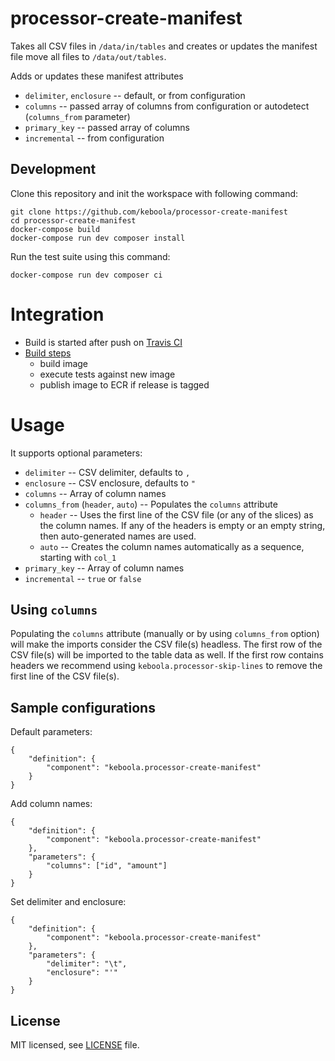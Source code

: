# processor-create-manifest

Takes all CSV files in `/data/in/tables` and creates or updates the manifest file move all files to `/data/out/tables`. 

Adds or updates these manifest attributes

 - `delimiter`, `enclosure` -- default, or from configuration
 - `columns` -- passed array of columns from configuration or autodetect (`columns_from` parameter)
 - `primary_key` -- passed array of columns
 - `incremental` -- from configuration  
 
## Development
 
Clone this repository and init the workspace with following command:

```
git clone https://github.com/keboola/processor-create-manifest
cd processor-create-manifest
docker-compose build
docker-compose run dev composer install
```

Run the test suite using this command:

```
docker-compose run dev composer ci
```
 
# Integration
 - Build is started after push on [Travis CI](https://travis-ci.org/keboola/processor-create-manifest)
 - [Build steps](https://github.com/keboola/processor-create-manifest/blob/master/.travis.yml)
   - build image
   - execute tests against new image
   - publish image to ECR if release is tagged
   
# Usage
It supports optional parameters:

 - `delimiter` -- CSV delimiter, defaults to `,`
 - `enclosure` -- CSV enclosure, defaults to `"`
 - `columns` -- Array of column names
 - `columns_from` (`header`, `auto`) -- Populates the `columns` attribute
   - `header` -- Uses the first line of the CSV file (or any of the slices) as the column names. If any of the headers is empty or an empty string, then auto-generated names are used.
   - `auto` -- Creates the column names automatically as a sequence, starting with `col_1` 
 - `primary_key` -- Array of column names
 - `incremental` -- `true` or `false`

## Using `columns`

Populating the `columns` attribute (manually or by using `columns_from` option) will make the imports consider the CSV file(s) headless. The first row of the CSV file(s) will be imported to the table data as well. If the first row contains headers we recommend using `keboola.processor-skip-lines` to remove the first line of the CSV file(s).

## Sample configurations

Default parameters:

```
{  
    "definition": {
        "component": "keboola.processor-create-manifest"
    }
}
```

Add column names:

```
{
    "definition": {
        "component": "keboola.processor-create-manifest"
    },
    "parameters": {
        "columns": ["id", "amount"]
    }
}

```

Set delimiter and enclosure:

```
{
    "definition": {
        "component": "keboola.processor-create-manifest"
    },
    "parameters": {
        "delimiter": "\t",
        "enclosure": "'"
    }
}

```

## License

MIT licensed, see [LICENSE](./LICENSE) file.

